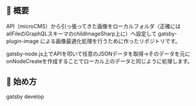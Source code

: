 ## 🚀 概要
  
  
  API（microCMS）から引っ張ってきた画像をローカルフォルダ（正確にはallFileのGraphQLスキーマのchildImageSharp上に）へ設定して gatsby-plugin-image による画像最適化処理を行うために作ったリポジトリです。
  
  
  gatsby-node.js上でAPIを叩いて任意のJSONデータを取得→そのデータを元にonNodeCreateを作成することでローカル上のデータと同じように処理します。
  
  
  
## 🚀 始め方
  
  
gatsby develop
  
  
